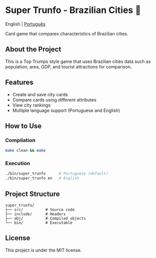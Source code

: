 # Super Trunfo - Brazilian Cities 🏢

English | [Português](README.md)

Card game that compares characteristics of Brazilian cities.

## About the Project

This is a Top Trumps style game that uses Brazilian cities data such as population, area, GDP, and tourist attractions for comparison.

## Features

- Create and save city cards
- Compare cards using different attributes
- View city rankings
- Multiple language support (Portuguese and English)

## How to Use

### Compilation

```bash
make clean && make
```

### Execution

```bash
./bin/super_trunfo      # Portuguese (default)
./bin/super_trunfo en   # English
```

## Project Structure

```
super_trunfo/
├── src/          # Source code
├── include/      # Headers
├── obj/          # Compiled objects
└── bin/          # Executable
```

## License

This project is under the MIT license.
